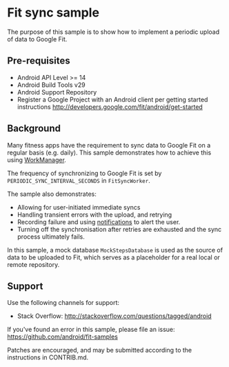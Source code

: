 Fit sync sample
===============

The purpose of this sample is to show how to implement a periodic upload of data
to Google Fit.

Pre-requisites
--------------

- Android API Level >= 14
- Android Build Tools v29
- Android Support Repository
- Register a Google Project with an Android client per getting started instructions
  http://developers.google.com/fit/android/get-started

Background
----------

Many fitness apps have the requirement to sync data to Google Fit on a regular
basis (e.g. daily). This sample demonstrates how to achieve this using
[WorkManager](https://developer.android.com/topic/libraries/architecture/workmanager).

The frequency of synchronizing to Google Fit is set by `PERIODIC_SYNC_INTERVAL_SECONDS` in `FitSyncWorker`.

The sample also demonstrates:

-   Allowing for user-initiated immediate syncs
-   Handling transient errors with the upload, and retrying
-   Recording failure and using [notifications](https://developer.android.com/guide/topics/ui/notifiers/notifications)
    to alert the user.
-   Turning off the synchronisation after retries are exhausted and the
    sync process ultimately fails.

In this sample, a mock database `MockStepsDatabase` is used as the source of data to
be uploaded to Fit, which serves as a placeholder for a real local or remote
repository.

Support
-------

Use the following channels for support:

- Stack Overflow: http://stackoverflow.com/questions/tagged/android

If you've found an error in this sample, please file an issue:
https://github.com/android/fit-samples

Patches are encouraged, and may be submitted according to the instructions in CONTRIB.md.